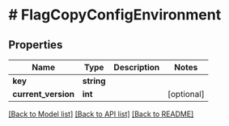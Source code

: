 # # FlagCopyConfigEnvironment

## Properties

Name | Type | Description | Notes
------------ | ------------- | ------------- | -------------
**key** | **string** |  |
**current_version** | **int** |  | [optional]

[[Back to Model list]](../../README.md#models) [[Back to API list]](../../README.md#endpoints) [[Back to README]](../../README.md)
